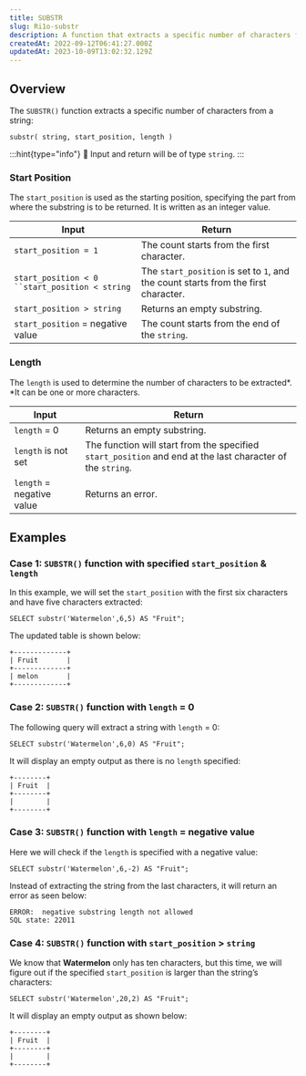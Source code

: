 ```yaml
---
title: SUBSTR
slug: Ri1o-substr
description: A function that extracts a specific number of characters from a string, where the starting position and length can be specified. Here is a full guide.
createdAt: 2022-09-12T06:41:27.000Z
updatedAt: 2023-10-09T13:02:32.129Z
---
```


## Overview

The `SUBSTR()` function extracts a specific number of characters from a string:

```pgsql
substr( string, start_position, length )
```

:::hint{type="info"}
📌 Input and return will be of type `string`.
:::

### Start Position

The `start_position` is used as the starting position, specifying the part from where the substring is to be returned. It is written as an integer value.

| **Input**                                      | **Return**                                                                         |
| ---------------------------------------------- | ---------------------------------------------------------------------------------- |
| `start_position = 1`                           | The count starts from the first character.                                         |
| `start_position < 0 ``start_position < string` | The `start_position` is set to `1`, and the count starts from the first character. |
| `start_position > string`                      | Returns an empty substring.                                                        |
| `start_position` = negative value              | The count starts from the end of the `string`.                                     |

### **Length**

The `length` is used to determine the number of characters to be extracted*. *It can be one or more characters.

| **Input**                 | **Return**                                                                                                 |
| ------------------------- | ---------------------------------------------------------------------------------------------------------- |
| `length` = 0              | Returns an empty substring.                                                                                |
| `length` is not set       | The function will start from the specified `start_position` and end at the last character of the `string`. |
| `length` = negative value | Returns an error.                                                                                          |

## Examples

### Case 1: `SUBSTR()` function with specified `start_position` & `length`&#x20;

In this example, we will set the `start_position` with the first six characters and have five characters extracted:

```pgsql
SELECT substr('Watermelon',6,5) AS "Fruit";
```

The updated table is shown below:

```pgsql
+-------------+
| Fruit       |
+-------------+
| melon       |
+-------------+
```

### Case 2: `SUBSTR()` function with `length` = 0

The following query will extract a string with `length` = 0:

```pgsql
SELECT substr('Watermelon',6,0) AS "Fruit";
```

It will display an empty output as there is no `length` specified:

```pgsql
+--------+
| Fruit  |
+--------+
|        |
+--------+
```

### Case 3: `SUBSTR()` function with `length` = negative value

Here we will check if the `length` is specified with a negative value:

```pgsql
SELECT substr('Watermelon',6,-2) AS "Fruit";
```

Instead of extracting the string from the last characters, it will return an error as seen below:

```pgsql
ERROR:  negative substring length not allowed
SQL state: 22011
```

### Case 4: `SUBSTR()` function with `start_position` > `string`&#x20;

We know that **Watermelon** only has ten characters, but this time, we will figure out if the specified `start_position` is larger than the string’s characters:

```pgsql
SELECT substr('Watermelon',20,2) AS "Fruit";
```

It will display an empty output as shown below:

```pgsql
+--------+
| Fruit  |
+--------+
|        |
+--------+
```

